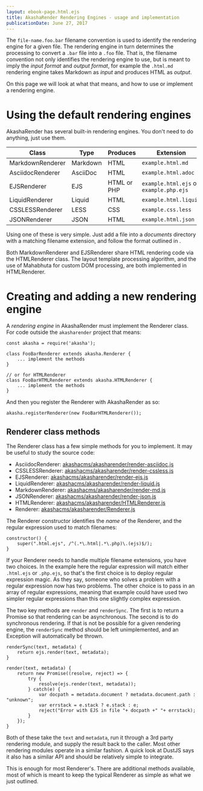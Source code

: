 ```yaml
---
layout: ebook-page.html.ejs
title: AkashaRender Rendering Engines - usage and implementation
publicationDate: June 27, 2017
---
```


The `file-name.foo.bar` filename convention is used to identify the rendering engine for a given file.  The rendering engine in turn determines the processing to convert a `.bar` file into a `.foo` file.  That is, the filename convention not only identifies the rendering engine to use, but is meant to imply the _input format_ and _output format_, for example the `.html.md` rendering engine takes Markdown as _input_ and produces HTML as _output_.

On this page we will look at what that means, and how to use or implement a rendering engine.

# Using the default rendering engines

AkashaRender has several built-in rendering engines.  You don't need to do anything, just use them.

Class | Type | Produces | Extension 
------|------|----------|-----------
MarkdownRenderer | Markdown | HTML | `example.html.md`
AsciidocRenderer | AsciiDoc | HTML | `example.html.adoc`
EJSRenderer | EJS | HTML or PHP | `example.html.ejs` or `example.php.ejs`
LiquidRenderer | Liquid | HTML | `example.html.liquid`
CSSLESSRenderer | LESS | CSS | `example.css.less`
JSONRenderer | JSON | HTML | `example.html.json` 

Using one of these is very simple.  Just add a file into a _documents_ directory with a matching filename extension, and follow the format outlined in [](3-create-content.html).

Both MarkdownRenderer and EJSRenderer share HTML rendering code via the HTMLRenderer class.  The layout template processing algorithm, and the use of Mahabhuta for custom DOM processing, are both implemented in HTMLRenderer.

# Creating and adding a new rendering engine

A _rendering engine_ in AkashaRender must implement the Renderer class.  For code outside the `akasharender` project that means:

```
const akasha = require('akasha');

class FooBarRenderer extends akasha.Renderer {
    ... implement the methods
}

// or for HTMLRenderer
class FooBarHTMLRenderer extends akasha.HTMLRenderer {
    ... implement the methods
}
```

And then you register the Renderer with AkashaRender as so:

```
akasha.registerRenderer(new FooBarHTMLRenderer());
```

## Renderer class methods

The Renderer class has a few simple methods for you to implement.  It may be useful to study the source code:

* AsciidocRenderer: [akashacms/akasharender/render-asciidoc.js](https://github.com/akashacms/akasharender/blob/master/render-asciidoc.js)
* CSSLESSRenderer: [akashacms/akasharender/render-cssless.js](https://github.com/akashacms/akasharender/blob/master/render-cssless.js)
* EJSRenderer: [akashacms/akasharender/render-ejs.js](https://github.com/akashacms/akasharender/blob/master/render-ejs.js)
* LiquidRenderer: [akashacms/akasharender/render-liquid.js](https://github.com/akashacms/akasharender/blob/master/render-liquid.js)
* MarkdownRenderer: [akashacms/akasharender/render-md.js](https://github.com/akashacms/akasharender/blob/master/render-md.js)
* JSONRenderer: [akashacms/akasharender/render-json.js](https://github.com/akashacms/akasharender/blob/master/render-json.js)
* HTMLRenderer: [akashacms/akasharender/HTMLRenderer.js](https://github.com/akashacms/akasharender/blob/master/HTMLRenderer.js)
* Renderer: [akashacms/akasharender/Renderer.js](https://github.com/akashacms/akasharender/blob/master/Renderer.js)

The Renderer constructor identifies the _name_ of the Renderer, and the regular expression used to match filenames:

```
constructor() {
    super(".html.ejs", /^(.*\.html|.*\.php)\.(ejs)$/);
}
```

If your Renderer needs to handle multiple filename extensions, you have two choices.  In the example here the regular expression will match either `.html.ejs` or `.php.ejs`, so that's the first choice is to deploy regular expression magic.  As they say, someone who solves a problem with a regular expression now has two problems.  The other choice is to pass in an array of regular expressions, meaning that example could have used two simpler regular expressions than this one slightly complex expression.

The two key methods are `render` and `renderSync`.  The first is to return a Promise so that rendering can be asynchronous.  The second is to do synchronous rendering.  If that is not be possible for a given rendering engine, the `renderSync` method should be left unimplemented, and an Exception will automatically be thrown.

```
renderSync(text, metadata) {
    return ejs.render(text, metadata);
}

render(text, metadata) {
    return new Promise((resolve, reject) => {
        try {
            resolve(ejs.render(text, metadata));
        } catch(e) {
            var docpath = metadata.document ? metadata.document.path : "unknown";
            var errstack = e.stack ? e.stack : e;
            reject("Error with EJS in file "+ docpath +" "+ errstack);
        }
    });
}
```

Both of these take the `text` and `metadata`, run it through a 3rd party rendering module, and supply the result back to the caller.  Most other rendering modules operate in a similar fashion.  A quick look at DustJS says it also has a similar API and should be relatively simple to integrate.

This is enough for most Renderer's.  There are additional methods available, most of which is meant to keep the typical Renderer as simple as what we just outlined.
